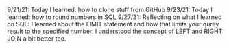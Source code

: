 9/21/21:
Today I learned: how to clone stuff from GitHub
9/23/21:
Today I learned: how to round numbers in SQL
9/27/21:
Reflecting on what I learned on SQL: I learned about the LIMIT statement and how that limits your qurey result to the specified number.  I understood the concept of LEFT and RIGHT JOIN a bit better too.
